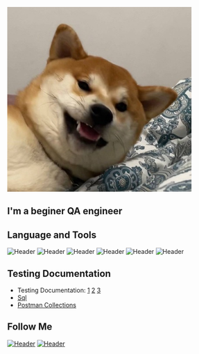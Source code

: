 [![Header](https://github.com/Gfncid/NewTest/blob/main/1.jpg)](https://www.youtube.com/watch?v=dQw4w9WgXcQ&ab_channel=RickAstley)


## I'm a beginer QA engineer


## Language and Tools


![Header](https://img.shields.io/badge/Jira-090909?style=for-the-badge&logo=jira&logoColor=136be1)
![Header](https://img.shields.io/badge/Postman-090909?style=for-the-badge&logo=postman&logoColor=f76935)
![Header](https://img.shields.io/badge/Github-090909?style=for-the-badge&logo=github&logoColor=8cc4d7)
![Header](https://img.shields.io/badge/MySQL-090909?style=for-the-badge&logo=mysql&logoColor=00618a)
![Header](https://img.shields.io/badge/DevTools-090909?style=for-the-badge&logo=googlechrome&logoColor=2674f2)
![Header](https://img.shields.io/badge/CharlesProxy-090909?style=for-the-badge&logo=charlesproxy&logoColor=8cc4d7)


## Testing Documentation


- Testing Documentation:
[1](https://docs.google.com/spreadsheets/d/1P9GKOn4HomyOCd5IOoHEEtFek6B59keVbpR6K-UGVSU/edit#gid=0)
[2](https://docs.google.com/spreadsheets/d/1FKWGQIoh6gl82RYJKTvX1pzuvxe9es0YfknZR6LQvCQ/edit?usp=sharing)
[3](https://docs.google.com/spreadsheets/d/1mv9ROk8FZXTQzn2OAlhdS-2eRbvCmhUHhG1h1057hhQ/edit#gid=1130329991)
- [Sql](https://docs.google.com/document/d/12qU5btY9uXRPWjvILRk3KwESwRNwsJB9/edit)
- [Postman Collections](https://www.postman.com/gonnaflynow/workspace/my-workspace/collection/11033359-335e7904-beb2-4385-9b4a-25d56e4256a5?action=share&creator=11033359)


## Follow Me


[![Header](https://img.shields.io/badge/Instagram-090909?style=for-the-badge&logo=instagram&logoColor=9939a3)](https://www.instagram.com/g0nnaflyn0w/)
[![Header](https://img.shields.io/badge/Telegram-090909?style=for-the-badge&logo=telegram&logoColor=31a5db)](https://t.me/gfncid)

